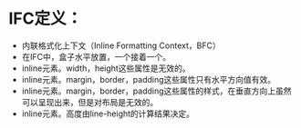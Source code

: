 # IFC定义：
* 内联格式化上下文（Inline Formatting Context，BFC）
* 在IFC中，盒子水平放置，一个接着一个。
* inline元素。width，height这些属性是无效的。
* inline元素。margin，border，padding这些属性只有水平方向值有效。
* inline元素。margin，border，padding这些属性的样式，在垂直方向上虽然可以呈现出来，但是对布局是无效的。
* inline元素。高度由line-height的计算结果决定。
